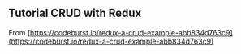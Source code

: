 ## Tutorial CRUD with Redux
 From [https://codeburst.io/redux-a-crud-example-abb834d763c9](https://codeburst.io/redux-a-crud-example-abb834d763c9)
